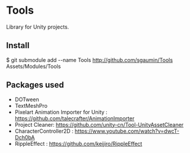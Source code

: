 # Tools

Library for Unity projects.

## Install
$ git submodule add --name Tools http://github.com/sgaumin/Tools Assets/Modules/Tools

## Packages used
- DOTween
- TextMeshPro
- Pixelart Animation Importer for Unity : https://github.com/talecrafter/AnimationImporter
- Project Cleaner: https://github.com/unity-cn/Tool-UnityAssetCleaner
- CharacterController2D : https://www.youtube.com/watch?v=dwcT-Dch0bA
- RippleEffect : https://github.com/keijiro/RippleEffect
